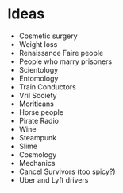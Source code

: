 Ideas
=======
* Cosmetic surgery 
* Weight loss
* Renaissance Faire people
* People who marry prisoners
* Scientology
* Entomology
* Train Conductors
* Vril Society
* Moriticans
* Horse people
* Pirate Radio
* Wine
* Steampunk
* Slime
* Cosmology
* Mechanics
* Cancel Survivors (too spicy?)
* Uber and Lyft drivers
